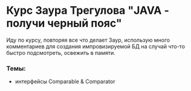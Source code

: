 # Курс Заура Трегулова "JAVA - получи черный пояс"

Иду по курсу, повторяя все что делает Заур, использую много комментариев для создания импровизируемой БД на случай что-то быстро подсмотреть, освежить в памяти.

### Темы:

+ интерфейсы Comparable & Comparator
